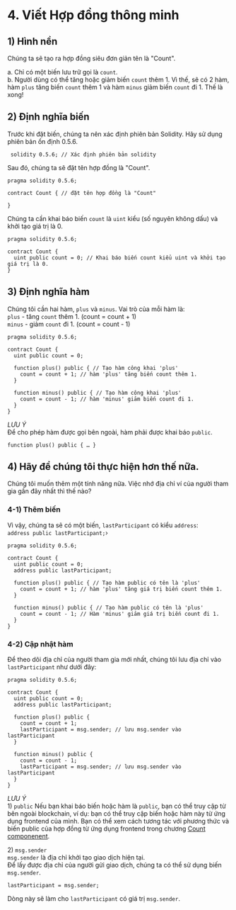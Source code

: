 # 4. Viết Hợp đồng thông minh <a id="4-write-smart-contract"></a>

## 1\) Hình nền <a id="1-background"></a>

Chúng ta sẽ tạo ra hợp đồng siêu đơn giản tên là "Count".

a. Chỉ có một biến lưu trữ gọi là `count`.  
b. Người dùng có thể tăng hoặc giảm biến `count` thêm 1. Vì thế, sẽ có 2 hàm, hàm `plus` tăng biến `count` thêm 1 và hàm `minus` giảm biến `count` đi 1. Thế là xong!

## 2\) Định nghĩa biến <a id="2-define-the-variable"></a>

Trước khi đặt biến, chúng ta nên xác định phiên bản Solidity. Hãy sử dụng phiên bản ổn định 0.5.6.

```text
 solidity 0.5.6; // Xác định phiên bản solidity
```

Sau đó, chúng ta sẽ đặt tên hợp đồng là "Count".

```text
pragma solidity 0.5.6;

contract Count { // đặt tên hợp đồng là "Count"

}
```

Chúng ta cần khai báo biến `count` là `uint` kiểu \(số nguyên không dấu\) và khởi tạo giá trị là 0.

```text
pragma solidity 0.5.6;

contract Count {
  uint public count = 0; // Khai báo biến count kiểu uint và khởi tạo giá trị là 0.
}
```

## 3\) Định nghĩa hàm <a id="3-define-functions"></a>

Chúng tôi cần hai hàm, `plus` và `minus`. Vai trò của mỗi hàm là:  
`plus` - tăng `count` thêm 1. \(count = count + 1\)  
`minus` - giảm `count` đi 1. \(count = count - 1\)

```text
pragma solidity 0.5.6;

contract Count {
  uint public count = 0;

  function plus() public { // Tạo hàm công khai 'plus'
    count = count + 1; // hàm 'plus' tăng biến count thêm 1.
  }

  function minus() public { // Tạo hàm công khai 'plus'
    count = count - 1; // hàm 'minus' giảm biến count đi 1.
  }
}
```

_LƯU Ý_  
Để cho phép hàm được gọi bên ngoài, hàm phải được khai báo `public`.

```text
function plus() public { … }
```

## 4\) Hãy để chúng tôi thực hiện hơn thế nữa. <a id="4-let-s-do-something-more"></a>

Chúng tôi muốn thêm một tính năng nữa. Việc nhớ địa chỉ ví của người tham gia gần đây nhất thì thế nào?

### 4-1\) Thêm biến <a id="4-1-add-a-variable"></a>

Vì vậy, chúng ta sẽ có một biến, `lastParticipant` có kiểu `address`:  
`address public lastParticipant;`›

```text
pragma solidity 0.5.6;

contract Count {
  uint public count = 0;
  address public lastParticipant;

  function plus() public { // Tạo hàm public có tên là 'plus'
    count = count + 1; // hàm 'plus' tăng giá trị biến count thêm 1.
  }

  function minus() public { // Tạo hàm public có tên là 'plus'
    count = count - 1; // Hàm 'minus' giảm giá trị biến count đi 1.
  }
}
```

### 4-2\) Cập nhật hàm <a id="4-2-update-functions"></a>

Để theo dõi địa chỉ của người tham gia mới nhất, chúng tôi lưu địa chỉ vào `lastParticipant` như dưới đây:

```text
pragma solidity 0.5.6;

contract Count {
  uint public count = 0;
  address public lastParticipant;

  function plus() public {
    count = count + 1;
    lastParticipant = msg.sender; // lưu msg.sender vào lastParticipant
  }

  function minus() public {
    count = count - 1;
    lastParticipant = msg.sender; // lưu msg.sender vào lastParticipant
  }
}
```

_LƯU Ý_  
1\) `public` Nếu bạn khai báo biến hoặc hàm là `public`, bạn có thể truy cập từ bên ngoài blockchain, ví dụ: bạn có thể truy cập biến hoặc hàm này từ ứng dụng frontend của mình. Bạn có thể xem cách tương tác với phương thức và biến public của hợp đồng từ ứng dụng frontend trong chương [Count componenent](5.-frontend-code-overview/5-3.-count-component.md).

2\) `msg.sender`  
`msg.sender` là địa chỉ khởi tạo giao dịch hiện tại.  
Để lấy được địa chỉ của người gửi giao dịch, chúng ta có thể sử dụng biến `msg.sender`.

```text
lastParticipant = msg.sender;
```

Dòng này sẽ làm cho `lastParticipant` có giá trị `msg.sender`.


